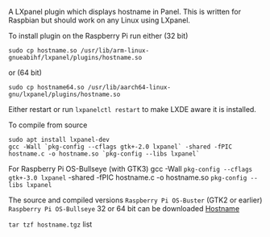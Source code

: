 A LXpanel plugin which displays hostname in Panel.
This is written for Raspbian but should work on any Linux using LXpanel.

To install plugin on the Raspberry Pi run either (32 bit)

	sudo cp hostname.so /usr/lib/arm-linux-gnueabihf/lxpanel/plugins/hostname.so

or (64 bit)

    sudo cp hostname64.so /usr/lib/aarch64-linux-gnu/lxpanel/plugins/hostname.so

Either restart or run `lxpanelctl restart` to make LXDE aware it is installed.

To compile from source

	sudo apt install lxpanel-dev
	gcc -Wall `pkg-config --cflags gtk+-2.0 lxpanel` -shared -fPIC hostname.c -o hostname.so `pkg-config --libs lxpanel`

For Raspberry Pi OS-Bullseye (with GTK3)
	gcc -Wall `pkg-config --cflags gtk+-3.0 lxpanel` -shared -fPIC hostname.c -o hostname.so `pkg-config --libs lxpanel`

The source and compiled versions `Raspberry Pi OS-Buster` (GTK2 or earlier) `Raspberry Pi OS-Bullseye` 32 or 64 bit can be downloaded [Hostname](http://binnie.id.au/Downloads/hostname.tgz)

`tar tzf hostname.tgz`	list
